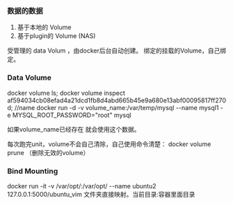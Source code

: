 ###  数据的数据

1. 基于本地的 Volume
2. 基于plugin的 Volume (NAS)

受管理的 data Volum ，由docker后台自动创建。
绑定的挂载的Volume，自己绑定。


### Data Volume

docker volume ls; 
docker volume inspect af594034cb08efad4a21dcd1fb8d4abd665b45e9a680e13abf00095817ff270d; //name
docker run -d -v volume_name:/var/temp/mysql --name mysql1 -e MYSQL_ROOT_PASSWORD="root" mysql

如果volume_name已经存在 就会使用这个数据。

每次跑完unit，volume不会自己清除，自己使用命令清楚：
docker volume prune （删除无效的volume）

### Bind Mounting

docker run -it -v /var/opt/:/var/opt/ --name ubuntu2 127.0.0.1:5000/ubuntu_vim
文件夹直接映射。当前目录:容器里面目录



